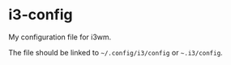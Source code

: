 # i3-config

My configuration file for i3wm.

The file should be linked to `~/.config/i3/config` or `~.i3/config`.
